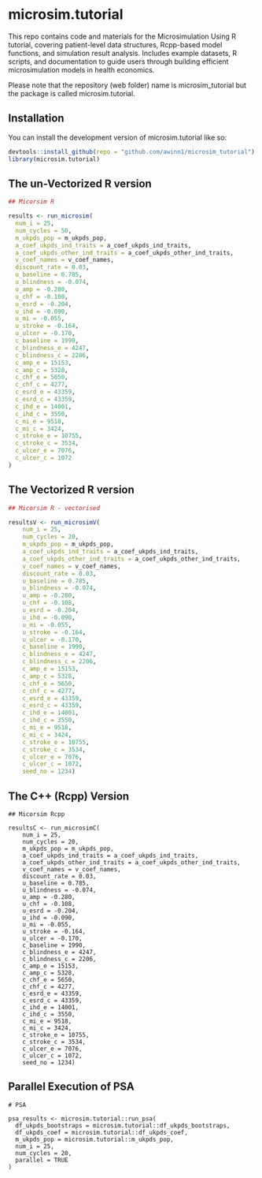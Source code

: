 
# microsim.tutorial

<!-- badges: start -->
<!-- badges: end -->

This repo contains code and materials for the Microsimulation Using R tutorial, covering patient-level data structures, Rcpp-based model functions, and simulation result analysis. Includes example datasets, R scripts, and documentation to guide users through building efficient microsimulation models in health economics.

Please note that the repository (web folder) name is microsim_tutorial but the package is called microsim.tutorial.

## Installation

You can install the development version of microsim.tutorial like so:

``` r
devtools::install_github(repo = "github.com/awinn1/microsim_tutorial")
library(microsim.tutorial)
```

## The un-Vectorized R version

``` r
## Micorsim R

results <- run_microsim(
  num_i = 25,
  num_cycles = 50,
  m_ukpds_pop = m_ukpds_pop,
  a_coef_ukpds_ind_traits = a_coef_ukpds_ind_traits,
  a_coef_ukpds_other_ind_traits = a_coef_ukpds_other_ind_traits,
  v_coef_names = v_coef_names,
  discount_rate = 0.03,
  u_baseline = 0.785,
  u_blindness = -0.074,
  u_amp = -0.280,
  u_chf = -0.108,
  u_esrd = -0.204,
  u_ihd = -0.090,
  u_mi = -0.055,
  u_stroke = -0.164,
  u_ulcer = -0.170,
  c_baseline = 1990,
  c_blindness_e = 4247,
  c_blindness_c = 2206,
  c_amp_e = 15153,
  c_amp_c = 5328,
  c_chf_e = 5650,
  c_chf_c = 4277,
  c_esrd_e = 43359,
  c_esrd_c = 43359,
  c_ihd_e = 14001,
  c_ihd_c = 3550,
  c_mi_e = 9518,
  c_mi_c = 3424,
  c_stroke_e = 10755,
  c_stroke_c = 3534,
  c_ulcer_e = 7076,
  c_ulcer_c = 1072
)
```

## The Vectorized R version

``` r
## Micorsim R - vectorised

resultsV <- run_microsimV(
    num_i = 25,
    num_cycles = 20,
    m_ukpds_pop = m_ukpds_pop,
    a_coef_ukpds_ind_traits = a_coef_ukpds_ind_traits,
    a_coef_ukpds_other_ind_traits = a_coef_ukpds_other_ind_traits,
    v_coef_names = v_coef_names,
    discount_rate = 0.03,
    u_baseline = 0.785,
    u_blindness = -0.074,
    u_amp = -0.280,
    u_chf = -0.108,
    u_esrd = -0.204,
    u_ihd = -0.090,
    u_mi = -0.055,
    u_stroke = -0.164,
    u_ulcer = -0.170,
    c_baseline = 1990,
    c_blindness_e = 4247,
    c_blindness_c = 2206,
    c_amp_e = 15153,
    c_amp_c = 5328,
    c_chf_e = 5650,
    c_chf_c = 4277,
    c_esrd_e = 43359,
    c_esrd_c = 43359,
    c_ihd_e = 14001,
    c_ihd_c = 3550,
    c_mi_e = 9518,
    c_mi_c = 3424,
    c_stroke_e = 10755,
    c_stroke_c = 3534,
    c_ulcer_e = 7076,
    c_ulcer_c = 1072,
    seed_no = 1234)
```

## The C++ (Rcpp) Version

```
## Micorsim Rcpp

resultsC <- run_microsimC(
    num_i = 25,
    num_cycles = 20,
    m_ukpds_pop = m_ukpds_pop,
    a_coef_ukpds_ind_traits = a_coef_ukpds_ind_traits,
    a_coef_ukpds_other_ind_traits = a_coef_ukpds_other_ind_traits,
    v_coef_names = v_coef_names,
    discount_rate = 0.03,
    u_baseline = 0.785,
    u_blindness = -0.074,
    u_amp = -0.280,
    u_chf = -0.108,
    u_esrd = -0.204,
    u_ihd = -0.090,
    u_mi = -0.055,
    u_stroke = -0.164,
    u_ulcer = -0.170,
    c_baseline = 1990,
    c_blindness_e = 4247,
    c_blindness_c = 2206,
    c_amp_e = 15153,
    c_amp_c = 5328,
    c_chf_e = 5650,
    c_chf_c = 4277,
    c_esrd_e = 43359,
    c_esrd_c = 43359,
    c_ihd_e = 14001,
    c_ihd_c = 3550,
    c_mi_e = 9518,
    c_mi_c = 3424,
    c_stroke_e = 10755,
    c_stroke_c = 3534,
    c_ulcer_e = 7076,
    c_ulcer_c = 1072,
    seed_no = 1234)
```

## Parallel Execution of PSA

```
# PSA

psa_results <- microsim.tutorial::run_psa(
  df_ukpds_bootstraps = microsim.tutorial::df_ukpds_bootstraps,
  df_ukpds_coef = microsim.tutorial::df_ukpds_coef,
  m_ukpds_pop = microsim.tutorial::m_ukpds_pop,
  num_i = 25,
  num_cycles = 20,
  parallel = TRUE
)
```
